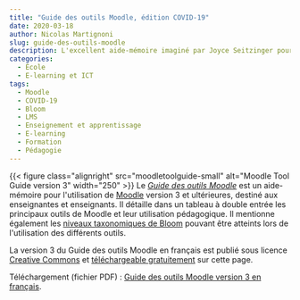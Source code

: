 ```yaml
---
title: "Guide des outils Moodle, édition COVID-19"
date: 2020-03-18
author: Nicolas Martignoni
slug: guide-des-outils-moodle
description: L'excellent aide-mémoire imaginé par Joyce Seitzinger pour aider les enseignantes et enseignants à déployer adéquatement les outils Moodle a été mis à jour pour correspondre à la version actuelle de Moodle, afin d'aider les nombreuses personnes qui utilisent Moodle au cours de la crise du COVID-19. Le Guide des outils Moodle version 3 en français est mis gratuitement à disposition sur cette page.
categories:
  - École
  - E-learning et ICT
tags:
  - Moodle
  - COVID-19
  - Bloom
  - LMS
  - Enseignement et apprentissage
  - E-learning
  - Formation
  - Pédagogie
---
```

{{< figure class="alignright" src="moodletoolguide-small" alt="Moodle Tool Guide version 3" width="250" >}}
Le [_Guide des outils Moodle_][download] est un aide-mémoire pour l'utilisation de [Moodle][moodle] version 3 et ultérieures, destiné aux enseignantes et enseignants. Il détaille dans un tableau à double entrée les principaux outils de Moodle et leur utilisation pédagogique. Il mentionne également les [niveaux taxonomiques de Bloom][bloom] pouvant être atteints lors de l'utilisation des différents outils.

La version 3 du Guide des outils Moodle en français est publié sous licence [Creative Commons][cc] et [téléchargeable gratuitement][download] sur cette page.

Téléchargement (fichier PDF) : [Guide des outils Moodle version 3 en français][download].

 [download]: MoodleToolGuide-3x-fr.pdf
 [moodle]: https://moodle.org/
 [bloom]: https://fr.wikipedia.org/wiki/Taxonomie_de_Bloom
 [cc]: https://creativecommons.org/

<!--more-->
